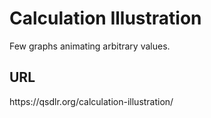<h1>Calculation Illustration</h1>
Few graphs animating arbitrary values.

<h2>URL</h2>
https://qsdlr.org/calculation-illustration/
